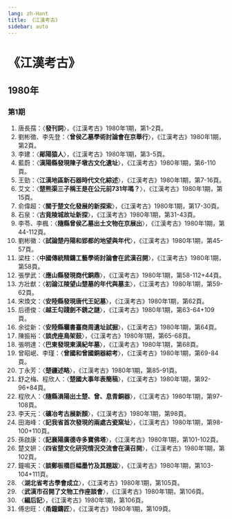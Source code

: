 ```yaml
---
lang: zh-Hant
title: 《江漢考古》
sidebar: auto
---
```

# 《江漢考古》
## 1980年
### 第1期
1. 唐長孺：〈**發刊詞**〉，《江漢考古》1980年1期，第1-2頁。
2. 劉彬徵、李先登：〈**曾侯乙墓學術討論會在京舉行**〉，《江漢考古》1980年1期，第2頁。
3. 李建：〈**鄖陽猿人**〉，《江漢考古》1980年1期，第3-5頁。
4. 藍蔚：〈**漢陽縣發現陳子墩古文化遺址**〉，《江漢考古》1980年1期，第6-110頁。
5. 王勁：〈**江漢地區新石器時代文化綜述**〉，《江漢考古》1980年1期，第7-16頁。
6. 艾文：〈**楚熊渠三子稱王是在公元前731年嗎？**〉，《江漢考古》1980年1期，第15頁。
7. 俞偉超：〈**關于楚文化發展的新探索**〉，《江漢考古》1980年1期，第17-30頁。
8. 石泉：〈**古竟陵城故址新探**〉，《江漢考古》1980年1期，第31-43頁。
9. 李苓、李楓：〈**隨縣曾侯乙墓出土文物在京展出**〉，《江漢考古》1980年1期，第44-112頁。
10. 劉彬徽：〈**試論楚丹陽和郢都的地望與年代**〉，《江漢考古》1980年1期，第45-57頁。
11. 梁柱：〈**中國傳統精鑄工藝學術討論會在武漢召開**〉，《江漢考古》1980年1期，第58頁。
12. 張學武：〈**應山縣發現商代銅鼎**〉，《江漢考古》1980年1期，第58-112+44頁。
13. 方壯猷：〈**初論江陵望山楚墓的年代與墓主**〉，《江漢考古》1980年1期，第59-62頁。
14. 宋煥文：〈**安陸縣發現唐代王妃墓**〉，《江漢考古》1980年1期，第62頁。
15. 后德俊：〈**越王勾踐劍不銹之謎**〉，《江漢考古》1980年1期，第63-64+109頁。
16. 余從新：〈**安陸縣曬書臺商周遺址試掘**〉，《江漢考古》1980年1期，第64頁。
17. 陳振裕：〈**談虎座鳥架鼓**〉，《江漢考古》1980年1期，第65-68頁。
18. 張明達：〈**巴東發現東漢紀年墓**〉，《江漢考古》1980年1期，第68頁。
19. 曾昭岷、李瑾：〈**曾國和曾國銅器綜考**〉，《江漢考古》1980年1期，第69-84頁。
20. 丁永芳：〈**楚疆述略**〉，《江漢考古》1980年1期，第85-91頁。
21. 舒之梅、程欣人：〈**楚國大事年表簡稿**〉，《江漢考古》1980年1期，第92-96+84頁。
22. 程欣人：〈**隨縣溳陽出土楚、曾、息青銅器**〉，《江漢考古》1980年1期，第97-108頁。
23. 李天元：〈**礦冶考古展新顏**〉，《江漢考古》1980年1期，第98頁。
24. 田海峰：〈**記我省首次發現的兩處古瓷窯址**〉，《江漢考古》1980年1期，第98-100+110頁。
25. 孫啟康：〈**記襄陽廣德寺多寶佛塔**〉，《江漢考古》1980年1期，第101-102頁。
26. 楚文妍：〈**四省楚文化研究情況交流會在漢召開**〉，《江漢考古》1980年1期，第102頁。
27. 鐘鳴天：〈**談鄭板橋巨幅墨竹及其題跋**〉，《江漢考古》1980年1期，第103-104+111頁。
28. 〈**湖北省考古學會成立**〉，《江漢考古》1980年1期，第105頁。
29. 〈**武漢市召開了文物工作座談會**〉，《江漢考古》1980年1期，第106頁。
30. 〈**編后記**〉，《江漢考古》1980年1期，第106頁。
31. 傅忠旺：〈**甬鐘鑄匠**〉，《江漢考古》1980年1期，第109頁。